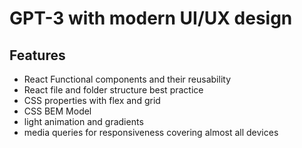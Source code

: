 # GPT-3 with modern UI/UX design

## Features

- React Functional components and their reusability
- React file and folder structure best practice
- CSS properties with flex and grid
- CSS BEM Model
- light animation and gradients
- media queries for responsiveness covering almost all devices

